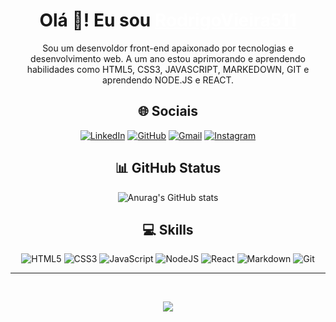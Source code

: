 <center>
<h1>
 Olá 👋! Eu sou <a href="https://github.com/RodrigoVieira511" target=_blank>RodrigoVieira511</a>
</h1>

Sou um desenvoldor front-end apaixonado por tecnologias e desenvolvimento web. A um ano estou aprimorando e aprendendo habilidades como HTML5, CSS3, JAVASCRIPT, MARKEDOWN, GIT e aprendendo NODE.JS e REACT.

## 🌐 Sociais

[![LinkedIn](https://img.shields.io/badge/LinkedIn-0077B5?style=for-the-badge&logo=linkedin&logoColor=white)](https://www.linkedin.com/in/rodrigo-vieira-da-silva-86a890330/) [![GitHub](https://img.shields.io/badge/GitHub-100000?style=for-the-badge&logo=github&logoColor=white)](https://github.com/RodrigoVieira511) [![Gmail](https://img.shields.io/badge/Gmail-333333?style=for-the-badge&logo=gmail&logoColor=red)](mailto:rodrigobete07@gmail.com) [![Instagram](https://img.shields.io/badge/-Instagram-%23E4405F?style=for-the-badge&logo=instagram&logoColor=white)](https://www.instagram.com/rodrigo07744/?igsh=dmlwNXlnY3kzMDM3)

## 📊 GitHub Status 
![Anurag's GitHub stats](https://github-readme-stats.vercel.app/api?username=RodrigoVieira511&theme_icons=true&theme=monokai)

## 💻 Skills

![HTML5](https://img.shields.io/badge/html5-%23E34F26.svg?style=for-the-badge&logo=html5&logoColor=white) ![CSS3](https://img.shields.io/badge/css3-%231572B6.svg?style=for-the-badge&logo=css3&logoColor=white) ![JavaScript](https://img.shields.io/badge/javascript-%23323330.svg?style=for-the-badge&logo=javascript&logoColor=%23F7DF1E) ![NodeJS](https://img.shields.io/badge/node.js-6DA55F?style=for-the-badge&logo=node.js&logoColor=white) ![React](https://img.shields.io/badge/react-%2320232a.svg?style=for-the-badge&logo=react&logoColor=%2361DAFB) ![Markdown](https://img.shields.io/badge/Markdown-000?style=for-the-badge&logo=markdown) ![Git](https://img.shields.io/badge/GIT-E44C30?style=for-the-badge&logo=git&logoColor=white)

---
<br>

[![](https://visitcount.itsvg.in/api?id=RodrigoVieira511&label=Profile%20Views&color=5&icon=0&pretty=true)](https://visitcount.itsvg.in)

</center>

<style>
    h1 > a {
       color: white;
    }
    h1 > a:hover {
        transition: 0.5s;
        color:  rgba(233, 3, 3, 0.5);
    }
</style>
